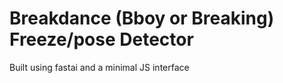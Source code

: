 # Breakdance (Bboy or Breaking) Freeze/pose Detector

Built using fastai and a minimal JS interface
